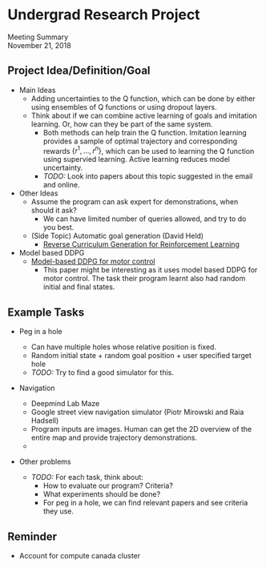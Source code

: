 # Undergrad Research Project
Meeting Summary<br>
November 21, 2018

## Project Idea/Definition/Goal
- Main Ideas
  - Adding uncertainties to the Q function, which can be done by either using ensembles of Q functions or using dropout layers.
  - Think about if we can combine active learning of goals and imitation learning. Or, how can they be part of the same system.
    - Both methods can help train the Q function. Imitation learning provides a sample of optimal trajectory and corresponding rewards $\{r^1,...,r^n\}$, which can be used to learning the Q function using supervied learning. Active learning reduces model uncertainty.
    - *TODO:* Look into papers about this topic suggested in the email and online.
- Other Ideas
  - Assume the program can ask expert for demonstrations, when should it ask?
    - We can have limited number of queries allowed, and try to do you best.
  - (Side Topic) Automatic goal generation (David Held)
    - [Reverse Curriculum Generation for Reinforcement Learning](https://arxiv.org/pdf/1707.05300.pdf)
- Model based DDPG
  - [Model-based DDPG for motor control](https://ieeexplore.ieee.org/document/8359558)
    - This paper might be interesting as it uses model based DDPG for motor control. The task their program learnt also had random initial and final states.

## Example Tasks
- Peg in a hole
  - Can have multiple holes whose relative position is fixed.
  - Random initial state + random goal position + user specified target hole
  - *TODO:* Try to find a good simulator for this.

- Navigation
  - Deepmind Lab Maze
  - Google street view navigation simulator (Piotr Mirowski and Raia Hadsell)
  - Program inputs are images. Human can get the 2D overview of the entire map and provide trajectory demonstrations.
  - 

- Other problems
  - *TODO:* For each task, think about:
    - How to evaluate our program? Criteria?
    - What experiments should be done?
    - For peg in a hole, we can find relevant papers and see criteria they use.

## Reminder 
- Account for compute canada cluster
